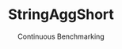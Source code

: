 ---
layout: docu
title: StringAggShort
subtitle: Continuous Benchmarking
selected: String
expanded: Benchmarking
benchmark: /individual_results/StringAggShort.html
---